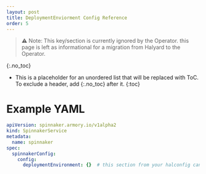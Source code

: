 ```yaml
---
layout: post
title: DeploymentEnviorment Config Reference
order: 5
---
```


> ⚠️ Note: This key/section is currently ignored by the Operator. this page is left as informational for a migration from Halyard to the Operator.

{:.no_toc}
* This is a placeholder for an unordered list that will be replaced with ToC. To exclude a header, add {:.no_toc} after it.
{:toc}


# Example YAML
```yaml
apiVersion: spinnaker.armory.io/v1alpha2
kind: SpinnakerService
metadata:
  name: spinnaker
spec:
  spinnakerConfig:
    config:
      deploymentEnvironment: {}  # this section from your halconfig can be discarded as this key is unused
```

